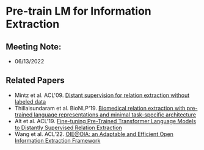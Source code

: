 # Pre-train LM for Information Extraction

## Meeting Note:
- 06/13/2022


## Related Papers
- Mintz et al. ACL'09. [Distant supervision for relation extraction without labeled data](https://aclanthology.org/P09-1113.pdf)
- Thillaisundaram et al. BioNLP'19. [Biomedical relation extraction with pre-trained language representations
and minimal task-specific architecture](https://aclanthology.org/D19-5713.pdf)
- Alt et al. ACL'19. [Fine-tuning Pre-Trained Transformer Language Models to Distantly
Supervised Relation Extraction](https://aclanthology.org/P19-1134.pdf)
- Wang et al. ACL'22. [OIE@OIA: an Adaptable and Efficient Open Information Extraction
Framework](https://aclanthology.org/2022.acl-long.430.pdf)
